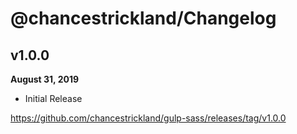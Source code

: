 # @chancestrickland/Changelog

## v1.0.0
**August 31, 2019**

* Initial Release

https://github.com/chancestrickland/gulp-sass/releases/tag/v1.0.0
